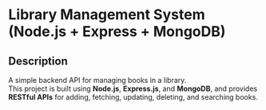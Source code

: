 # Library Management System (Node.js + Express + MongoDB)

## Description
A simple backend API for managing books in a library.  
This project is built using **Node.js**, **Express.js**, and **MongoDB**, and provides **RESTful APIs** for adding, fetching, updating, deleting, and searching books.